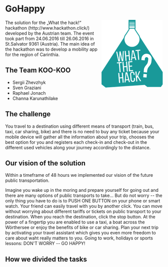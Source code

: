 # GoHappy
<img style="float: right;" src="images/wth.png">
The solution for the „What the hack!“ hackathon (http://www.hackathon.click/) developed by the Austrian team. The event took part from 24.06.2016 till 26.06.2016 in St.Salvator 9361 (Austria).
The main idea of the hackathon was to develop a mobility app for the region of Carinthia. 

## The Team KOO-KOO

 * Sergii Zhevzhyk
 * Sven Graziani
 * Raphael Jonach
 * Channa Karunathilake


## The challenge

You travel to a destination using different means of transport (train, bus, taxi, car sharing, bike) and there is no need to buy any ticket because your mobile device will gather all the information about your trip, chooses the best option for you and registers each check-in and check-out in the different used vehicles along your journey accordingly to the distance.

## Our vision of the solution

Within a timeframe of 48 hours we implemented our vision of the future public transportation.

Imagine you wake up in the moring and prepare yourself for going out and there are many options of public transports to take... But do not worry -- the only thing you have to do is to PUSH ONE BUTTON on your phone or smart watch. Your friend can easily travel with you by another click. You can move without worrying about different tariffs or tickets on public transport to your destination. When you reach the destination, click the stop button. At the power of a fingertip you are enabled to use a taxi, a boat across the Wörthersee or enjoy the benefits of bike or car sharing. Plan your next trip by activating your travel assistant which gives you even more freedom to care about waht really matters to you. Going to work, holidays or sports lessons: DON'T WORRY -- GO HAPPY!

## How we divided the tasks

